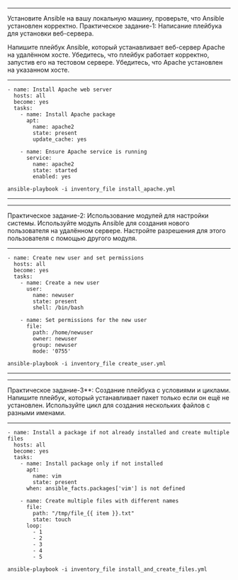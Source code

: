 ***
Установите Ansible на вашу локальную машину, проверьте, что Ansible установлен корректно.
Практическое задание-1: Написание плейбука для установки веб-сервера.

Напишите плейбук Ansible, который устанавливает веб-сервер Apache на удалённом хосте.
Убедитесь, что плейбук работает корректно, запустив его на тестовом сервере. Убедитесь, что Apache установлен на указанном хосте.
***






```
- name: Install Apache web server
  hosts: all
  become: yes
  tasks:
    - name: Install Apache package
      apt:
        name: apache2
        state: present
        update_cache: yes

    - name: Ensure Apache service is running
      service:
        name: apache2
        state: started
        enabled: yes
```

```
ansible-playbook -i inventory_file install_apache.yml
```



---
***
Практическое задание-2: Использование модулей для настройки системы.
Используйте модуль Ansible для создания нового пользователя на удалённом сервере.
Настройте разрешения для этого пользователя с помощью другого модуля.
***
```
- name: Create new user and set permissions
  hosts: all
  become: yes
  tasks:
    - name: Create a new user
      user:
        name: newuser
        state: present
        shell: /bin/bash

    - name: Set permissions for the new user
      file:
        path: /home/newuser
        owner: newuser
        group: newuser
        mode: '0755'

```

```
ansible-playbook -i inventory_file create_user.yml
```






---
***
Практическое задание-3**: Создание плейбука с условиями и циклами.
Напишите плейбук, который устанавливает пакет только если он ещё не установлен.
Используйте цикл для создания нескольких файлов с разными именами.
***


```
- name: Install a package if not already installed and create multiple files
  hosts: all
  become: yes
  tasks:
    - name: Install package only if not installed
      apt:
        name: vim
        state: present
      when: ansible_facts.packages['vim'] is not defined

    - name: Create multiple files with different names
      file:
        path: "/tmp/file_{{ item }}.txt"
        state: touch
      loop:
        - 1
        - 2
        - 3
        - 4
        - 5

```

```
ansible-playbook -i inventory_file install_and_create_files.yml
```
